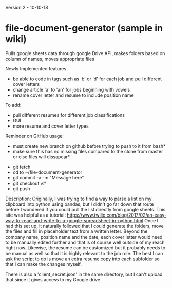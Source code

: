 
Version 2 - 10-10-18
# file-document-generator (sample in wiki)
Pulls  google sheets data through google Drive API, makes folders based on column of names, moves appropriate files

Newly Implemented features
- be able to code in tags such as 'b' or 'd' for each job and pull different cover letters 
- change article 'a' to 'an' for jobs beginning with vowels
- rename cover letter and resume to include position name

To add:
- pull different resumes for different job classifications
- GUI
- more resume and cover letter types 

Reminder on GitHub usage:
* must create new branch on github before trying to push to it from bash*
* make sure this has no missing files compared to the clone from master or else files will dissapear*
- git fetch
- cd to ~/file-document-generator
- git commit -a -m "Message here"
- git checkout v#
- git push 

Description:
Originally, I was trying to find a way to parse a list on my clipboard into python using pandas, but I didn't go far down that route before I wondered if you could pull the list directly from google sheets. 
This site was helpful as a tutorial: 
https://www.twilio.com/blog/2017/02/an-easy-way-to-read-and-write-to-a-google-spreadsheet-in-python.html
Once I had this set up, it naturally followed that I could generate the folders, move the files and fill in placeholder text from a written letter. Beyond the company name, position name and the date, each cover letter would need to be manually edited further and that is of course well outside of my reach right now. Likewise, the resume can be customized but it probably needs to be manual as well so that it is highly relevant to the job role. The best I can ask the script to do is move an extra resume copy into each subfolder so that I can make the changes myself. 

There is also a 'client_secret.json' in the same directory, but I can't upload that since it gives access to my Google drive